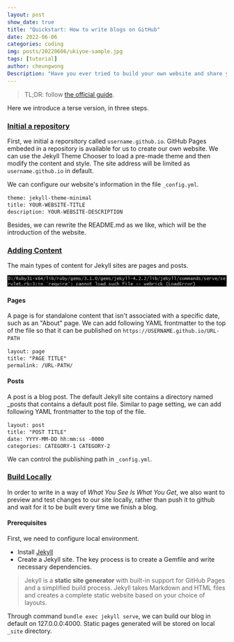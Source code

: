 ```yaml
---
layout: post
show_date: true
title: "Quickstart: How to write blogs on GitHub"
date: 2022-06-06
categories: coding
img: posts/20220606/ukiyoe-sample.jpg
tags: [tutorial]
author: cheungwong
Description: "Have you ever tried to build your own website and share your what you learn with others? Github provide a foolproof way to do that."
---
```


> TL;DR: follow [the official guide](https://docs.github.com/en/pages/quickstart).

Here we introduce a terse version, in three steps.

### [**Initial a repository**](https://docs.github.com/en/pages/quickstart)
First, we initial a reporsitory called ```username.github.io```. GitHub Pages embeded in a repository is available for us to create our own website. We can use the Jekyll Theme Chooser to load a pre-made theme and then modify the content and style. The site address will be limited as ```username.github.io``` in default. 

We can configure our website's information in the file ```_config.yml```. 
```
theme: jekyll-theme-minimal
title: YOUR-WEBSITE-TITLE
description: YOUR-WEBSITE-DESCRIPTION
```

Besides, we can rewrite the README.md as we like, which will be the introduction of the website. 

### [**Adding Content**](https://docs.github.com/en/pages/setting-up-a-github-pages-site-with-jekyll/adding-content-to-your-github-pages-site-using-jekyll#about-content-in-jekyll-sites)

The main types of content for Jekyll sites are pages and posts. 

<center><img src='./assets/img/posts/20220606/webrick-error.png'></center>

#### Pages
A page is for standalone content that isn't associated with a specific date, such as an "About" page. We can add following YAML frontmatter to the top of the file so that it can be published on ```https://USERNAME.github.io/URL-PATH```
```
layout: page
title: "PAGE TITLE"
permalink: /URL-PATH/
```


#### Posts
A post is a blog post. The default Jekyll site contains a directory named _posts that contains a default post file. Similar to page setting, we can add following YAML frontmatter to the top of the file.
```
layout: post
title: "POST TITLE"
date: YYYY-MM-DD hh:mm:ss -0000
categories: CATEGORY-1 CATEGORY-2
```
We can control the publishing path in ```_config.yml```.

### [**Build Locally**](https://docs.github.com/en/pages/setting-up-a-github-pages-site-with-jekyll/testing-your-github-pages-site-locally-with-jekyll)
In order to write in a way of *What You See Is What You Get*, we also want to preview and test changes to our site locally, rather than push it to github and wait for it to be built every time we finish a blog. 

#### Prerequisites
First, we need to configure local environment.
- Install [Jekyll](https://jekyllrb.com/docs/installation/)
- Create a Jekyll site. The key process is to create a Gemfile and write necessary dependencies.

>Jekyll is a **static site generator** with built-in support for GitHub Pages and a simplified build process. Jekyll takes Markdown and HTML files and creates a complete static website based on your choice of layouts.

Through command ```bundle exec jekyll serve```, we can build our blog in default on 127.0.0.0:4000. Static pages generated will be stored on local ```_site``` directory.




